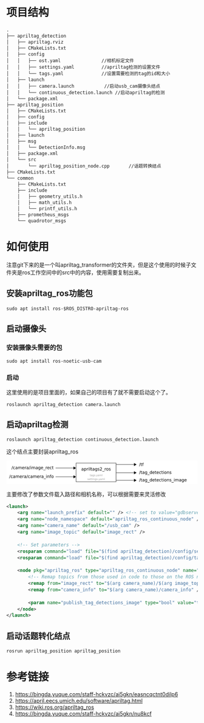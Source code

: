 

# 项目结构

```shell
.
├── apriltag_detection
│   ├── apriltag.rviz
│   ├── CMakeLists.txt
│   ├── config
│   │   ├── ost.yaml               //相机标定文件
│   │   ├── settings.yaml          //apriltag检测的设置文件
│   │   └── tags.yaml              //设置需要检测的tag的id和大小
│   ├── launch
│   │   ├── camera.launch           //启动usb_cam摄像头结点
│   │   └── continuous_detection.launch //启动apriltag的检测
│   └── package.xml
├── apriltag_position
│   ├── CMakeLists.txt
│   ├── config
│   ├── include
│   │   └── apriltag_position
│   ├── launch
│   ├── msg
│   │   └── DetectionInfo.msg
│   ├── package.xml
│   └── src
│       └── apriltag_position_node.cpp       //话题转换结点
├── CMakeLists.txt
└── common
    ├── CMakeLists.txt
    ├── include
    │   ├── geometry_utils.h
    │   ├── math_utils.h
    │   └── printf_utils.h
    ├── prometheus_msgs
    └── quadrotor_msgs

```

# 如何使用
注意git下来的是一个叫apriltag_transformer的文件夹，但是这个使用的时候子文件夹是ros工作空间中的src中的内容，使用需要复制出来。

## 安装apriltag_ros功能包

```she
sudo apt install ros-$ROS_DISTRO-apriltag-ros
```



## 启动摄像头

### 安装摄像头需要的包

```shell
sudo apt install ros-noetic-usb-cam
```



### 启动

这里使用的是项目里面的，如果自己的项目有了就不需要启动这个了。

```shell	
roslaunch apriltag_detection camera.launch
```



## 启动apriltag检测

```shell
roslaunch apriltag_detection continuous_detection.launch 
```

这个结点主要封装apriltag_ros

![image-20241122142559152](image-20241122142559152.png)



主要修改了参数文件载入路径和相机名称，可以根据需要来灵活修改

```xml
<launch>
	<arg name="launch_prefix" default="" /> <!-- set to value="gdbserver localhost:10000" for remote debugging -->
	<arg name="node_namespace" default="apriltag_ros_continuous_node" />
	<arg name="camera_name" default="/usb_cam" />
	<arg name="image_topic" default="image_rect" />

	<!-- Set parameters -->
	<rosparam command="load" file="$(find apriltag_detection)/config/settings.yaml" ns="$(arg node_namespace)" />
	<rosparam command="load" file="$(find apriltag_detection)/config/tags.yaml" ns="$(arg node_namespace)" />

	<node pkg="apriltag_ros" type="apriltag_ros_continuous_node" name="$(arg node_namespace)" clear_params="true" output="screen" launch-prefix="$(arg launch_prefix)" >
		<!-- Remap topics from those used in code to those on the ROS network -->
		<remap from="image_rect" to="$(arg camera_name)/$(arg image_topic)" />
		<remap from="camera_info" to="$(arg camera_name)/camera_info" />

		<param name="publish_tag_detections_image" type="bool" value="true" />      <!-- default: false -->
	</node>
</launch>

```

## 启动话题转化结点

```shel
rosrun apriltag_position apriltag_position
```



# 参考链接

1. https://bingda.yuque.com/staff-hckvzc/ai5gkn/easncqctnt0dilp6
2. https://april.eecs.umich.edu/software/apriltag.html
3. https://wiki.ros.org/apriltag_ros
4. https://bingda.yuque.com/staff-hckvzc/ai5gkn/nu8kcf



